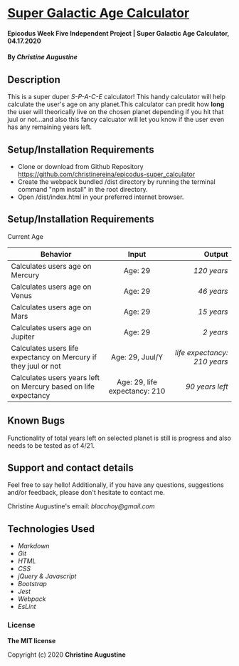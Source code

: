 # [Super Galactic Age Calculator](https://github.com/christinereina/epicodus-super_calculator)

#### Epicodus Week Five Independent Project | Super Galactic Age Calculator, 04.17.2020

#### By _**Christine Augustine**_

## Description

This is a super duper *S-P-A-C-E* calculator! This handy calculator will help calculate the user's age on any planet.This calculator can predit how **long** the user will theorically live on the chosen planet depending if you hit that juul or not...and also this fancy calcuator will let you know if the user even has any remaining years left. 

## Setup/Installation Requirements

* Clone or download from Github Repository 
https://github.com/christinereina/epicodus-super_calculator
* Create the webpack bundled /dist directory by running the terminal command "npm install" in the root directory.
* Open /dist/index.html in your preferred internet browser.

## Setup/Installation Requirements

Current Age

| Behavior       | Input         | Output  |
| ------------- |:-------------:| -----:|
| Calculates users age on Mercury | Age: 29 | *120 years*|
| Calculates users age on Venus | Age: 29 | *46 years*|
| Calculates users age on Mars   | Age: 29 | *15 years* |
| Calculates users age on Jupiter | Age: 29 | *2 years* |
| Calculates users life expectancy on Mercury if they juul or not  | Age: 29, Juul/Y | *life expectancy: 210 years*|
Calculates users years left on Mercury based on life expectancy |Age: 29, life expectancy: 210| *90 years left*

## Known Bugs

Functionality of total years left on selected planet is still is progress and also needs to be tested as of 4/21.

## Support and contact details

Feel free to say hello! Additionally, if you have any questions, suggestions and/or feedback, please don't hesitate to contact me.

Christine Augustine's email:
_blacchoy@gmail.com_

## Technologies Used

* _Markdown_
* _Git_
* _HTML_
* _CSS_
* _jQuery & Javascript_
* _Bootstrap_  
* _Jest_
* _Webpack_
* _EsLint_

### License

**The MIT license**

Copyright (c) 2020 **Christine Augustine**
